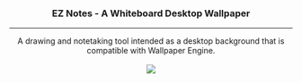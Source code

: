 <h3 align="center">EZ Notes - A Whiteboard Desktop Wallpaper</h3>

---

<p align="center">A drawing and notetaking tool intended as a desktop background that is compatible with Wallpaper Engine.
<br /> <br />
<img src="assets/EZNOTES.jpg"></img>
